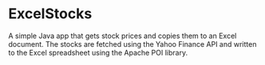 # ExcelStocks

A simple Java app that gets stock prices and copies them to an Excel document.  The stocks are fetched using the Yahoo Finance API and written to the Excel spreadsheet using the Apache POI library.
